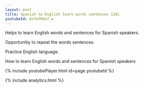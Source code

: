 ```yaml
---
layout: post
title: Spanish to English learn words sentences 1181 
youtubeId: 8zfmfKHu7_w
---
```

 
 
Helps to learn English words and sentences for Spanish speakers.

Opportunitiy to repeat the words sentences. 

Practice English language. 
 
How to learn English words and sentences for Spanish speakers 
 
{% include youtubePlayer.html id=page.youtubeId %}
 
 
{% include analytics.html %}
